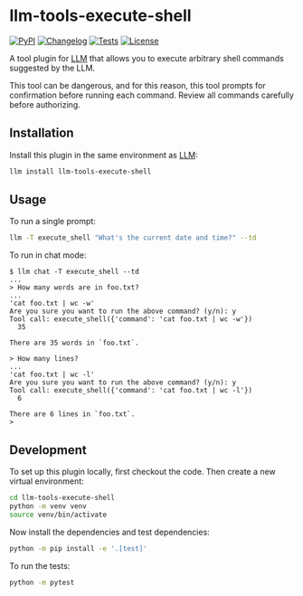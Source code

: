# llm-tools-execute-shell

[![PyPI](https://img.shields.io/pypi/v/llm-tools-execute-shell.svg)](https://pypi.org/project/llm-tools-execute-shell/)
[![Changelog](https://img.shields.io/github/v/release/jthometz/llm-tools-execute-shell?include_prereleases&label=changelog)](https://github.com/jthometz/llm-tools-execute-shell/releases)
[![Tests](https://github.com/jthometz/llm-tools-execute-shell/actions/workflows/test.yml/badge.svg)](https://github.com/jthometz/llm-tools-execute-shell/actions/workflows/test.yml)
[![License](https://img.shields.io/badge/license-Apache%202.0-blue.svg)](https://github.com/simonw/llm-tools-datasette/blob/main/LICENSE)

A tool plugin for [LLM](https://llm.datasette.io/en/stable/) that allows you to execute arbitrary shell commands suggested by the LLM.

This tool can be dangerous, and for this reason, this tool prompts for confirmation before running each command. Review all commands carefully before authorizing.



## Installation

Install this plugin in the same environment as [LLM](https://llm.datasette.io/):
```bash
llm install llm-tools-execute-shell
```

## Usage

To run a single prompt:
```bash
llm -T execute_shell "What's the current date and time?" --td
```

To run in chat mode:
```console
$ llm chat -T execute_shell --td
...
> How many words are in foo.txt?
...
'cat foo.txt | wc -w'
Are you sure you want to run the above command? (y/n): y
Tool call: execute_shell({'command': 'cat foo.txt | wc -w'})
  35

There are 35 words in `foo.txt`.

> How many lines?
...
'cat foo.txt | wc -l'
Are you sure you want to run the above command? (y/n): y
Tool call: execute_shell({'command': 'cat foo.txt | wc -l'})
  6

There are 6 lines in `foo.txt`.
>
```

## Development

To set up this plugin locally, first checkout the code. Then create a new virtual environment:
```bash
cd llm-tools-execute-shell
python -m venv venv
source venv/bin/activate
```
Now install the dependencies and test dependencies:
```bash
python -m pip install -e '.[test]'
```
To run the tests:
```bash
python -m pytest
```
